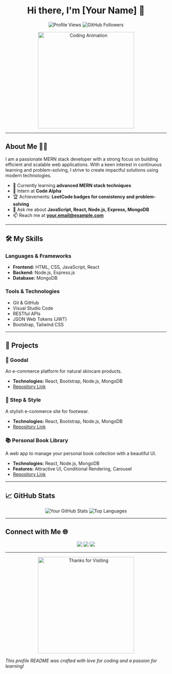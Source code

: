 <h1 align="center">Hi there, I'm [Your Name] 👋</h1>

<p align="center">
  <img src="https://komarev.com/ghpvc/?username=yourusername&style=flat-square" alt="Profile Views">
  <img src="https://img.shields.io/github/followers/yourusername?label=Followers&style=social" alt="GitHub Followers">
</p>

<p align="center">
  <img src="https://media.giphy.com/media/3o7aD2saalBwwftBIY/giphy.gif" width="300" alt="Coding Animation">
</p>

---

## About Me 🧑‍💻

I am a passionate MERN stack developer with a strong focus on building efficient and scalable web applications. With a keen interest in continuous learning and problem-solving, I strive to create impactful solutions using modern technologies.

- 🌱 Currently learning **advanced MERN stack techniques**
- 💼 Intern at **Code Alpha**
- 🏆 Achievements: **LeetCode badges for consistency and problem-solving**
- 💬 Ask me about **JavaScript, React, Node.js, Express, MongoDB**
- 📫 Reach me at **your.email@example.com**

---

## 🛠️ My Skills

### Languages & Frameworks
- **Frontend:** HTML, CSS, JavaScript, React
- **Backend:** Node.js, Express.js
- **Database:** MongoDB

### Tools & Technologies
- Git & GitHub
- Visual Studio Code
- RESTful APIs
- JSON Web Tokens (JWT)
- Bootstrap, Tailwind CSS

---

## 🚀 Projects

### 🌿 Goodal
An e-commerce platform for natural skincare products.
- **Technologies:** React, Bootstrap, Node.js, MongoDB
- [Repository Link](https://github.com/yourusername/goodal)

### 👟 Step & Style
A stylish e-commerce site for footwear.
- **Technologies:** React, Bootstrap, Node.js, MongoDB
- [Repository Link](https://github.com/yourusername/step-and-style)

### 📚 Personal Book Library
A web app to manage your personal book collection with a beautiful UI.
- **Technologies:** React, Node.js, MongoDB
- **Features:** Attractive UI, Conditional Rendering, Carousel
- [Repository Link](https://github.com/yourusername/book-library)

---

## 📈 GitHub Stats

<p align="center">
  <img src="https://github-readme-stats.vercel.app/api?username=yourusername&show_icons=true&theme=radical" alt="Your GitHub Stats">
  <img src="https://github-readme-stats.vercel.app/api/top-langs/?username=yourusername&layout=compact&theme=radical" alt="Top Languages">
</p>

---

## Connect with Me 🌐

<p align="center">
  <a href="https://linkedin.com/in/yourprofile" target="_blank"><img src="https://img.shields.io/badge/LinkedIn-0077B5?style=for-the-badge&logo=linkedin&logoColor=white"></a>
  <a href="mailto:your.email@example.com" target="_blank"><img src="https://img.shields.io/badge/Email-D14836?style=for-the-badge&logo=gmail&logoColor=white"></a>
  <a href="https://github.com/yourusername" target="_blank"><img src="https://img.shields.io/badge/GitHub-100000?style=for-the-badge&logo=github&logoColor=white"></a>
</p>

---

<p align="center">
  <img src="https://media.giphy.com/media/l46Cyn4lA4vL8c0kE/giphy.gif" width="300" alt="Thanks for Visiting">
</p>

*This profile README was crafted with love for coding and a passion for learning!*
